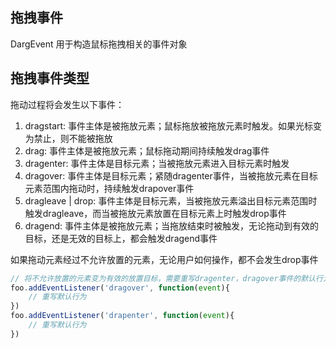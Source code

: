 
## 拖拽事件
DargEvent 用于构造鼠标拖拽相关的事件对象

## 拖拽事件类型

拖动过程将会发生以下事件：
1. dragstart: 事件主体是被拖放元素；鼠标拖放被拖放元素时触发。如果光标变为禁止，则不能被拖放
2. drag: 事件主体是被拖放元素；鼠标拖动期间持续触发drag事件
3. dragenter: 事件主体是目标元素；当被拖放元素进入目标元素时触发
4. dragover: 事件主体是目标元素；紧随dragenter事件，当被拖放元素在目标元素范围内拖动时，持续触发drapover事件
5. dragleave | drop: 事件主体是目标元素，当被拖放元素溢出目标元素范围时触发dragleave，而当被拖放元素放置在目标元素上时触发drop事件
6. dragend: 事件主体是被拖放元素；当拖放结束时被触发，无论拖动到有效的目标，还是无效的目标上，都会触发dragend事件


如果拖动元素经过不允许放置的元素，无论用户如何操作，都不会发生drop事件
```js
// 将不允许放置的元素变为有效的放置目标，需要重写dragenter，dragover事件的默认行为
foo.addEventListener('dragover', function(event){
    // 重写默认行为
})
foo.addEventListener('drapenter', function(event){
    // 重写默认行为
})
```


